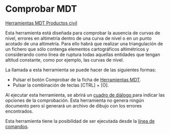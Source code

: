 # Comprobar MDT

[Herramientas MDT Productos civil](../fichas-de-herramientas/ficha-de-herramientas-mdt/productos-civil.md)

Esta herramienta está diseñada para comprobar la ausencia de curvas de nivel, errores en altimetría dentro de una curva de nivel o en un punto acotado de una altimetría. Para ello habrá que realizar una triangulación de un fichero que sólo contenga elementos cartográficos altimétricos y considerando como línea de ruptura todas aquellas entidades que tengan altitud constante, como por ejemplo, las curvas de nivel.

La llamada a esta herramienta se puede hacer de las siguientes formas:

* Pulsar el botón  Comprobar de la ficha de [Herramientas MDT](../fichas-de-herramientas/ficha-de-herramientas-mdt/).
* Pulsar la combinación de teclas \[CTRL\] + \[O\].

Al ejecutar esta herramienta, se abrirá un [cuadro de diálogo ](como-comprobar-mdt.md)para indicar las opciones de la comprobación. Esta herramienta no genera ningún documento pero sí generará un archivo de dibujo con los errores encontrados.

Esta herramienta tiene la posibilidad de ser ejecutada desde la [línea de comandos](../desde-linea-de-comando/linea-de-comando-comprobar-mdt.md).

